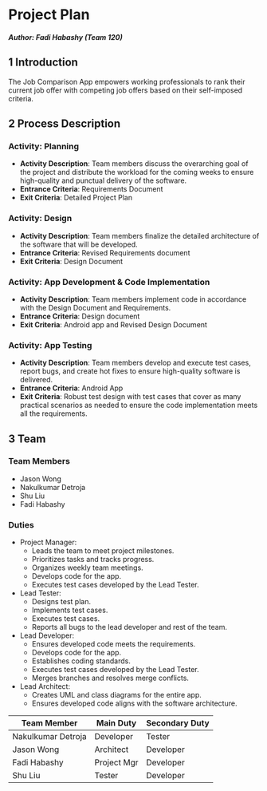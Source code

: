 # Project Plan

##### Author: Fadi Habashy (Team 120)

## 1 Introduction
The Job Comparison App empowers working professionals to rank their current job offer with competing job offers based on their self-imposed criteria.

## 2 Process Description

### Activity: Planning

* **Activity Description**: Team members discuss the overarching goal of the project and distribute the workload for the coming weeks to ensure high-quality and punctual delivery of the software.
* **Entrance Criteria**: Requirements Document
* **Exit Criteria**: Detailed Project Plan

### Activity: Design

* **Activity Description**: Team members finalize the detailed architecture of the software that will be developed.
* **Entrance Criteria**: Revised Requirements document
* **Exit Criteria**: Design Document

### Activity: App Development & Code Implementation

* **Activity Description**: Team members implement code in accordance with the Design Document and Requirements.
* **Entrance Criteria**: Design document
* **Exit Criteria**: Android app and Revised Design Document

### Activity: App Testing

* **Activity Description**: Team members develop and execute test cases, report bugs, and create hot fixes to ensure high-quality software is delivered.
* **Entrance Criteria**: Android App
* **Exit Criteria**: Robust test design with test cases that cover as many practical scenarios as needed to ensure the code implementation meets all the requirements.


## 3 Team

### Team Members

* Jason Wong
* Nakulkumar Detroja 
* Shu Liu
* Fadi Habashy

### Duties

* Project Manager:
	* Leads the team to meet project milestones.
	* Prioritizes tasks and tracks progress.
	* Organizes weekly team meetings.
	* Develops code for the app.
	* Executes test cases developed by the Lead Tester.
* Lead Tester:
	* Designs test plan.
	* Implements test cases.
	* Executes test cases.
	* Reports all bugs to the lead developer and rest of the team.
* Lead Developer:
	* Ensures developed code meets the requirements.
	* Develops code for the app.
	* Establishes coding standards.
	* Executes test cases developed by the Lead Tester.
	* Merges branches and resolves merge conflicts.
* Lead Architect:
	* Creates UML and class diagrams for the entire app.
	* Ensures developed code aligns with the software architecture.


|    Team Member   |  Main Duty | Secondary Duty |
|------------------|------------|----------------|
|Nakulkumar Detroja|Developer   |     Tester     |
|Jason Wong        |Architect   |    Developer   |
|Fadi Habashy      |Project Mgr |    Developer   |
|Shu Liu           |Tester      |    Developer   |